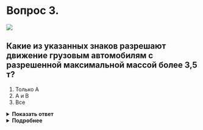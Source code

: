 # Вопрос 3.

![](https://s.drom.ru/i24227/pdd/tickets/2016/1542608517.jpg)

## Какие из указанных знаков разрешают движение грузовым автомобилям с разрешенной максимальной массой более 3,5 т?

1. Только А
2. А и В
3. Все

<details>
<summary><b>Показать ответ</b></summary>
Правильный ответ: 1
</details>
<details>
<summary><b>Подробнее</b></summary>
Знак «Б» - 3.1 «Въезд запрещён» - запрещает въезд всех транспортных средств. От требований знака отступают маршрутные транспортные средства: трамвай, троллейбус, автобус. 
Знак «В» - 3.4 «Движение грузовых автомобилей запрещено» - при отсутствии цифры на автомобиле знака обозначает, что под знак могут проезжать грузовые автомобили только если их р.м.м. не более 3,5 т. 
Знак «А» - 5.3 «Дорога для автомобилей» - обозначающий дорогу, предназначенную только для автомобилей (без ограничений), автобусов и мотоциклов, каких-либо требований к массе и т.п. перечисленных транспортных средств не предъявляет.
Из указанных разрешает движение грузовым автомобилям с р.м.м. более 3,5 т только знак «А».
(«Дорожные знаки»)
</details>